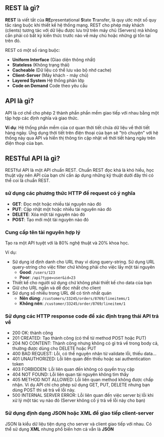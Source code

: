 ## REST là gì?

**REST** là viết tắt của
**RE**presentational **S**tate
**T**ransfer, là quy ước một số quy tắc ràng buộc khi thiết kế hệ thống mạng. REST cho phép máy khách (clients) tương tác với dữ liệu được lưu trữ trên máy chủ (Servers) mà không cần phải có bất kỳ kiến thức trước nào về máy chủ hoặc những gì tồn tại trên đó.

REST có một số ràng buộc:
- **Uniform Interface** (Giao diện thông nhất)
- **Stateless** (Không trạng thái)
- **Cacheable** (Dữ liệu có thể lưu vào bộ nhớ cache)
- **Client-Server** (Máy khách - máy chủ)
- **Layered System** Hệ thống phân lớp
- **Code on Demand** Code theo yêu cầu

## API là gì?
API là cơ chế cho phép 2 thành phần phần mềm giao tiếp với nhau bằng một tập hợp các định nghĩa và giao thức.

**Ví dụ**:  Hệ thống phần mềm của cơ quan thời tiết chứa dữ liệu về thời tiết hàng ngày. Ứng dụng thời tiết trên điện thoại của bạn sẽ "trò chuyện" với hệ thống này qua API và hiển thị thông tin cập nhật về thời tiết hàng ngày trên điện thoại của bạn.

## RESTful API là gì?
RESTful API là một API chuẩn REST.
Chuẩn REST đọc khá là khó hiểu, học thuật vậy nên API của bạn chỉ cần áp dụng những kỹ thuật dưới đây thì có thể coi là chuẩn REST.

### sử dụng các phương thức HTTP để request có ý nghĩa
- **GET**: Đọc một hoặc nhiều tài nguyên nào đó
- **PUT**: Cập nhật một hoặc nhiều tài nguyên nào đó
- **DELETE**: Xóa một tài nguyên nào đó
- **POST**: Tạo mới một tài nguyên nào đó

### Cung cấp tên tài nguyên hợp lý

Tạo ra một API tuyệt với là 80% nghệ thuật và 20% khoa học.

Ví dụ:

- Sử dụng id định danh cho URL thay vì dùng query-string. Sử dụng URL query-string cho việc filter chứ không phải cho việc lấy một tài nguyên
  - **Good**: `/users/123`
  - **Poor**: `/api?type=user&id=23`
- Thiết kế cho người sử dụng chứ không phải thiết kế cho data của bạn
- Giữ cho URL ngắn và dễ đọc nhất cho client
- Sử dụng số nhiều trong URL để có tính nhất quán
  - **Nên dùng**: `/customers/33245/orders/8769/lineitems/1`
  - **Không nên**: `/customer/33245/order/8769/lineitem/1`

### Sử dụng các HTTP response code để xác định trạng thái API trả về

- 200 OK: thành công
- 201 CREATED: Tạo thành công (có thể từ method POST hoặc PUT)
- 204 NO CONTENT: Thành công nhưng không có gì trả về trong body cả, thường được dùng cho DELETE hoặc PUT
- 400 BAD REQUEST: Lỗi, có thể nguyên nhân từ validate lỗi, thiếu data...
- 401 UNAUTHORIZED: Lỗi liên quan đến thiếu hoặc sai authentication token
- 403 FORBIDDEN: Lỗi liên quan đến không có quyền truy cập
- 404 NOT FOUND: Lỗi liên quan tài nguyên không tìm thấy
- 405 METHOD NOT ALLOWED: Lỗi liên quan method không được chấp nhận.
Ví dụ API chỉ cho phép sử dụng GET, PUT, DELETE nhưng bạn dùng POST thì sẽ trả về lỗi này.
- 500 INTERNAL SERVER ERROR: Lỗi liên quan đến việc server bị lỗi khi xử lý một tác vụ nào đó (Server không cố ý trả về lỗi này cho bạn)

### Sử dụng định dạng JSON hoặc XML để giao tiếp client-server
JSON là kiểu dữ liệu tiện dụng cho server và client giao tiếp với nhau.
Có thể sử dụng **XML** nhưng phổ biến hơn cả vẫn là **JSON**